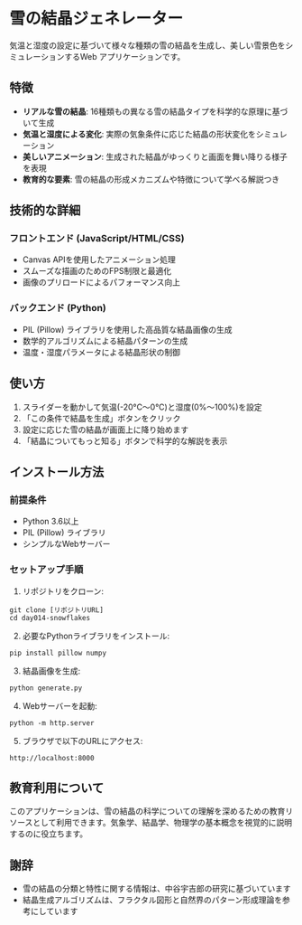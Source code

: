 # 雪の結晶ジェネレーター

気温と湿度の設定に基づいて様々な種類の雪の結晶を生成し、美しい雪景色をシミュレーションするWeb アプリケーションです。

## 特徴

- **リアルな雪の結晶**: 16種類もの異なる雪の結晶タイプを科学的な原理に基づいて生成
- **気温と湿度による変化**: 実際の気象条件に応じた結晶の形状変化をシミュレーション
- **美しいアニメーション**: 生成された結晶がゆっくりと画面を舞い降りる様子を表現
- **教育的な要素**: 雪の結晶の形成メカニズムや特徴について学べる解説つき

## 技術的な詳細

### フロントエンド (JavaScript/HTML/CSS)
- Canvas APIを使用したアニメーション処理
- スムーズな描画のためのFPS制限と最適化
- 画像のプリロードによるパフォーマンス向上

### バックエンド (Python)
- PIL (Pillow) ライブラリを使用した高品質な結晶画像の生成
- 数学的アルゴリズムによる結晶パターンの生成
- 温度・湿度パラメータによる結晶形状の制御

## 使い方

1. スライダーを動かして気温(-20°C〜0°C)と湿度(0%〜100%)を設定
2. 「この条件で結晶を生成」ボタンをクリック
3. 設定に応じた雪の結晶が画面上に降り始めます
4. 「結晶についてもっと知る」ボタンで科学的な解説を表示

## インストール方法

### 前提条件
- Python 3.6以上
- PIL (Pillow) ライブラリ
- シンプルなWebサーバー

### セットアップ手順

1. リポジトリをクローン:
```
git clone [リポジトリURL]
cd day014-snowflakes
```

2. 必要なPythonライブラリをインストール:
```
pip install pillow numpy
```

3. 結晶画像を生成:
```
python generate.py
```

4. Webサーバーを起動:
```
python -m http.server
```

5. ブラウザで以下のURLにアクセス:
```
http://localhost:8000
```

## 教育利用について

このアプリケーションは、雪の結晶の科学についての理解を深めるための教育リソースとして利用できます。気象学、結晶学、物理学の基本概念を視覚的に説明するのに役立ちます。

## 謝辞

- 雪の結晶の分類と特性に関する情報は、中谷宇吉郎の研究に基づいています
- 結晶生成アルゴリズムは、フラクタル図形と自然界のパターン形成理論を参考にしています